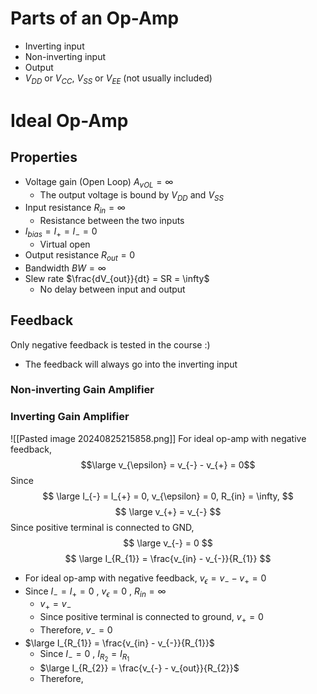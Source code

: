 # Parts of an Op-Amp
- Inverting input
- Non-inverting input
- Output
- $V_{DD}$ or $V_{CC}$, $V_{SS}$ or $V_{EE}$ (not usually included)

# Ideal Op-Amp
## Properties
- Voltage gain (Open Loop) $A_{vOL} = \infty$
	-  The output voltage is bound by $V_{DD}$ and $V_{SS}$
- Input resistance $R_{in} = \infty$
	- Resistance between the two inputs
- $I_{bias} = I_{+} = I_{-} = 0$
	- Virtual open
- Output resistance $R_{out} = 0$
- Bandwidth $BW = \infty$
- Slew rate $\frac{dV_{out}}{dt} = SR = \infty$
	- No delay between input and output
## Feedback
Only negative feedback is tested in the course :)
- The feedback will always go into the inverting input
### Non-inverting Gain Amplifier

### Inverting Gain Amplifier
![[Pasted image 20240825215858.png]]
For ideal op-amp with negative feedback,
$$\large v_{\epsilon} = v_{-} - v_{+} = 0$$
Since
$$
\large
I_{-} = I_{+} = 0,
v_{\epsilon} = 0,
R_{in} = \infty,
$$
$$
\large
v_{+} = v_{-}
$$
Since positive terminal is connected to GND,
$$
\large
v_{-} = 0
$$
$$
\large
I_{R_{1}} = \frac{v_{in} - v_{-}}{R_{1}}
$$
- For ideal op-amp with negative feedback, $v_{\epsilon} = v_{-} - v_{+} = 0$
- Since $I_{-} = I_{+} = 0$ , $v_{\epsilon} = 0$ , $R_{in} = \infty$
	- $v_{+} = v_{-}$
	- Since positive terminal is connected to ground, $v_{+} = 0$
	- Therefore, $v_{-} = 0$
- $\large I_{R_{1}} = \frac{v_{in} - v_{-}}{R_{1}}$
	- Since $I_{-} = 0$ , $I_{R_{2}} = I_{R_{1}}$
	- $\large I_{R_{2}} = \frac{v_{-} - v_{out}}{R_{2}}$
	- Therefore, 